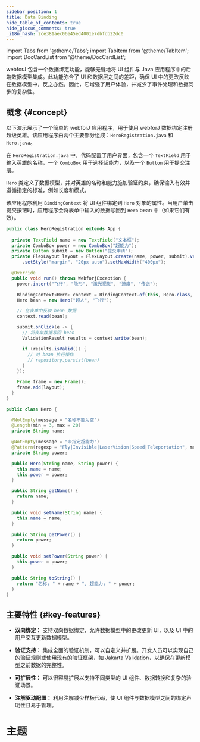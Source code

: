 ```yaml
---
sidebar_position: 1
title: Data Binding
hide_table_of_contents: true
hide_giscus_comments: true
_i18n_hash: 2ce381aec06e45ed4001e7dbfdb22dc0
---
```

<Head>
  <style>{`
  .container {
    max-width: 65em !important;
  }
  `}</style>
</Head>

<!-- vale off -->
import Tabs from '@theme/Tabs';
import TabItem from '@theme/TabItem';
import DocCardList from '@theme/DocCardList';

<!-- vale on -->

 webforJ 包含一个数据绑定功能，能够无缝地将 UI 组件与 Java 应用程序中的后端数据模型集成。此功能弥合了 UI 和数据层之间的差距，确保 UI 中的更改反映在数据模型中，反之亦然。因此，它增强了用户体验，并减少了事件处理和数据同步的复杂性。

## 概念 {#concept}

以下演示展示了一个简单的 webforJ 应用程序，用于使用 webforJ 数据绑定注册超级英雄。该应用程序由两个主要部分组成：`HeroRegistration.java` 和 `Hero.java`。

在 `HeroRegistration.java` 中，代码配置了用户界面，包含一个 `TextField` 用于输入英雄的名称，一个 `ComboBox` 用于选择超能力，以及一个 `Button` 用于提交注册。

`Hero` 类定义了数据模型，并对英雄的名称和能力施加验证约束，确保输入有效并遵循指定的标准，例如长度和模式。

该应用程序利用 `BindingContext` 将 UI 组件绑定到 `Hero` 对象的属性。当用户单击提交按钮时，应用程序会将表单中输入的数据写回到 `Hero` bean 中（如果它们有效）。

<Tabs>
<TabItem value="HeroRegistration" label="HeroRegistration.java">

```java showLineNumbers
public class HeroRegistration extends App {
    
  private TextField name = new TextField("文本框");
  private ComboBox power = new ComboBox("超能力");
  private Button submit = new Button("提交申请");
  private FlexLayout layout = FlexLayout.create(name, power, submit).vertical().build()
      .setStyle("margin", "20px auto").setMaxWidth("400px");

  @Override
  public void run() throws WebforjException {
    power.insert("飞行", "隐形", "激光视觉", "速度", "传送");

    BindingContext<Hero> context = BindingContext.of(this, Hero.class, true);
    Hero bean = new Hero("超人", "飞行");

    // 在表单中反映 bean 数据
    context.read(bean);

    submit.onClick(e -> {
      // 将表单数据写回 bean
      ValidationResult results = context.write(bean);

      if (results.isValid()) {
        // 对 bean 执行操作
        // repository.persist(bean)
      }
    });

    Frame frame = new Frame();
    frame.add(layout);
  }
}
```

</TabItem>
<TabItem value="Hero" label="Hero.java">

```java showLineNumbers
public class Hero {

  @NotEmpty(message = "名称不能为空")
  @Length(min = 3, max = 20)
  private String name;

  @NotEmpty(message = "未指定超能力")
  @Pattern(regexp = "Fly|Invisible|LaserVision|Speed|Teleportation", message = "无效的超能力")
  private String power;

  public Hero(String name, String power) {
    this.name = name;
    this.power = power;
  }

  public String getName() {
    return name;
  }

  public void setName(String name) {
    this.name = name;
  }

  public String getPower() {
    return power;
  }

  public void setPower(String power) {
    this.power = power;
  }

  public String toString() {
    return "名称: " + name + ", 超能力: " + power;
  }
}
```

</TabItem>
</Tabs>

## 主要特性 {#key-features}

- **双向绑定：** 支持双向数据绑定，允许数据模型中的更改更新 UI，以及 UI 中的用户交互更新数据模型。

- **验证支持：** 集成全面的验证机制，可以自定义并扩展。开发人员可以实现自己的验证规则或使用现有的验证框架，如 Jakarta Validation，以确保在更新模型之前数据的完整性。

- **可扩展性：** 可以很容易扩展以支持不同类型的 UI 组件、数据转换和复杂的验证场景。

- **注解驱动配置：** 利用注解减少样板代码，使 UI 组件与数据模型之间的绑定声明性且易于管理。

# 主题

<DocCardList className="topics-section" />
